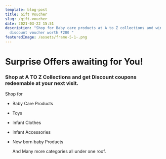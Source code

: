 ```yaml
---
template: blog-post
title: Gift Voucher
slug: /gift-voucher
date: 2021-03-22 15:51
description: "Shop for Baby care products at A to Z collections and win  a
  discount voucher worth ₹200 "
featuredImage: /assets/frame-5-1-.png
---
```

# Surprise Offers awaiting for You!

### Shop at A TO Z Collections and get Discount coupons redeemable at your next visit.

Shop for 

* Baby Care Products
* Toys
* Infant Clothes
* Infant Accessories
* New born baby Products

  And Many more categories all under one roof.